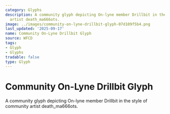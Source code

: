 ```yaml
---
category: Glyphs
description: A community glyph depicting On-lyne member Drillbit in the style of community
  artist death_ma666ots.
image: ../images/community-on-lyne-drillbit-glyph-07d109f5b4.png
last_updated: '2025-09-17'
name: Community On-Lyne Drillbit Glyph
source: WFCD
tags:
- Glyph
- Glyphs
tradable: false
type: Glyph
---
```


# Community On-Lyne Drillbit Glyph

A community glyph depicting On-lyne member Drillbit in the style of community artist death_ma666ots.

